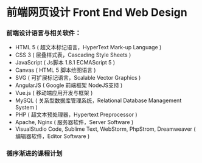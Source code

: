 # 前端网页设计 Front End Web Design

### 前端设计语言与相关软件：
* HTML 5 ( 超文本标记语言，HyperText Mark-up Language )
* CSS 3 ( 层叠样式表，Cascading Style Sheets )
* JavaScript ( Js脚本 1.8.1 ECMAScript 5 )
* Canvas ( HTML 5 脚本绘图语言 )
* SVG ( 可扩展标记语言，Scalable Vector Graphics )
* AngularJS ( Google 前端框架 NodeJS支持 )
* Vue.js ( 移动端应用开发与框架 )
* MySQL ( 关系型数据库管理系统，Relational Database Management System )
* PHP ( 超文本预处理器，Hypertext Preprocessor )
* Apache, Nginx ( 服务器软件，Server Software )
* VisualStudio Code, Sublime Text, WebStorm, PhpStrom, Dreamweaver ( 编辑器软件，Editor Software )

### 循序渐进的课程计划
